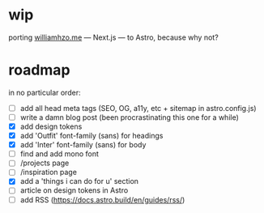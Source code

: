 # wip

porting [williamhzo.me](https://williamhzo.me/) — Next.js — to Astro, because why not?

# roadmap

in no particular order:

- [ ] add all head meta tags (SEO, OG, a11y, etc + sitemap in astro.config.js)
- [ ] write a damn blog post (been procrastinating this one for a while)
- [x] add design tokens
- [x] add 'Outfit' font-family (sans) for headings
- [x] add 'Inter' font-family (sans) for body
- [ ] find and add mono font
- [ ] /projects page
- [ ] /inspiration page
- [x] add a 'things i can do for u' section
- [ ] article on design tokens in Astro
- [ ] add RSS (https://docs.astro.build/en/guides/rss/)
